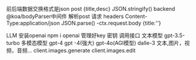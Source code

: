 前后端数据交换格式是json
 post {title,desc} JSON.stringify()
backend @koa/bodyParser中间件 解析post 请求
headers Content-Type:application/json JSON.parse()
-ctx.request.body {title:''}

LLM
  安装openai npm i openai
   管理好key 密钥
   调用接口
   文本模型 gpt-3.5-turbo
   多模态模型 gpt-4 gpt -4(强大) gpt-4o(AGI模型) dalle-3
    文本,图片，视频，音频...
    client.images.generate
    client.images.edit
